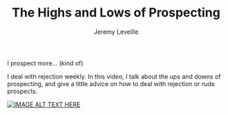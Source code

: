 ﻿---
title: The Highs and Lows of Prospecting
description: Prospecting can be hard for anyone. I’ve been doing sales since 2011, and after a while you develop a strategy to cope with rejection from a prospect. My strategy
coverImage: /img/maxresdefault-leadiq.jpg
publishDate: Aug 10, 2018

author: Jeremy Leveille
authorProfile: Choose a job you love, and you will never have to work a day in your life -ConfuciusMy goal with every call I make, every e-mail or InMail I send is to be 'helping' rather than 'annoying'. I treat everyone I interact with like a person - not a commission check.I'm passionate about helping people, about technology and about consultative selling. I love to be challenged, I love to learn and I love being around positive people!
authorImage:  /img/Jeremy-Leveille.png
---

I prospect more… (kind of)

I deal with rejection weekly. In this video, I talk about the ups and downs of prospecting, and give a little advice on how to deal with rejection or rude prospects.

[![IMAGE ALT TEXT HERE](/img/highsAndLowsOfProspecting.png)](http://www.youtube.com/watch?feature=player_embedded&v=Vy4viGAJ9BQ
)